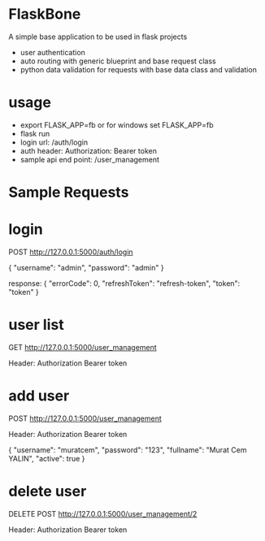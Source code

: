 # FlaskBone

A simple base application to be used in flask projects 

- user authentication 
- auto routing with generic blueprint and base request class
- python data validation for requests with base data class and validation


# usage

- export FLASK_APP=fb or for windows set FLASK_APP=fb
- flask run
- login url: /auth/login
- auth header: Authorization: Bearer token
- sample api end point: /user_management

# Sample Requests

# login 
POST http://127.0.0.1:5000/auth/login

{
    "username": "admin",
    "password": "admin"
}

response: 
{
  "errorCode": 0,
  "refreshToken": "refresh-token",
  "token": "token"
}

# user list
GET http://127.0.0.1:5000/user_management

Header: Authorization Bearer token

# add user 
POST http://127.0.0.1:5000/user_management

Header: Authorization Bearer token

{
    "username": "muratcem",
    "password": "123",
    "fullname": "Murat Cem YALIN",
    "active": true
}

# delete user
DELETE POST http://127.0.0.1:5000/user_management/2

Header: Authorization Bearer token